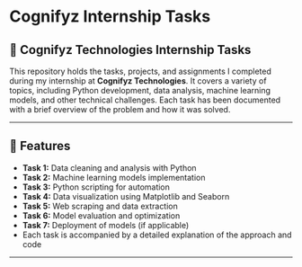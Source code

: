 # Cognifyz Internship Tasks

## 🏢 Cognifyz Technologies Internship Tasks

This repository holds the tasks, projects, and assignments I completed during my internship at **Cognifyz Technologies**. It covers a variety of topics, including Python development, data analysis, machine learning models, and other technical challenges. Each task has been documented with a brief overview of the problem and how it was solved.

---

## 🚀 Features  

- **Task 1:** Data cleaning and analysis with Python  
- **Task 2:** Machine learning models implementation  
- **Task 3:** Python scripting for automation  
- **Task 4:** Data visualization using Matplotlib and Seaborn  
- **Task 5:** Web scraping and data extraction  
- **Task 6:** Model evaluation and optimization  
- **Task 7:** Deployment of models (if applicable)  
- Each task is accompanied by a detailed explanation of the approach and code 

---

